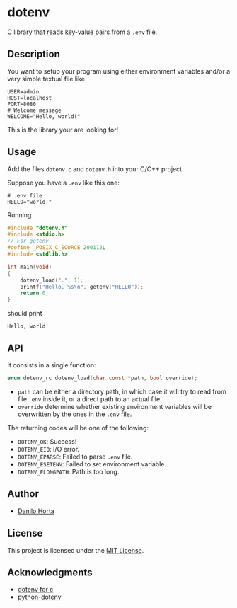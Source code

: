 # dotenv

C library that reads key-value pairs from a `.env` file.

## Description

You want to setup your program using either environment variables
and/or a very simple textual file like

```
USER=admin
HOST=localhost
PORT=8080
# Welcome message
WELCOME="Hello, world!"
```

This is the library your are looking for!

## Usage

Add the files `dotenv.c` and `dotenv.h` into your C/C++ project.

Suppose you have a `.env` like this one:

```
# .env file
HELLO="world!"
```

Running

```c
#include "dotenv.h"
#include <stdio.h>
// For getenv
#define _POSIX_C_SOURCE 200112L
#include <stdlib.h>

int main(void)
{
    dotenv_load(".", 1);
    printf("Hello, %s\n", getenv("HELLO"));
    return 0;
}
```

should print

```
Hello, world!
```

## API

It consists in a single function:

```c
enum dotenv_rc dotenv_load(char const *path, bool override);
```

- `path` can be either a directory path, in which case it will try to read from
  file `.env` inside it, or a direct path to an actual file.
- `override` determine whether existing environment variables will be overwritten
  by the ones in the `.env` file.

The returning codes will be one of the following:

- `DOTENV_OK`: Success!
- `DOTENV_EIO`: I/O error.
- `DOTENV_EPARSE`: Failed to parse `.env` file.
- `DOTENV_ESETENV`: Failed to set environment variable.
- `DOTENV_ELONGPATH`: Path is too long.

## Author

- [Danilo Horta](https://github.com/horta)

## License

This project is licensed under the [MIT License](https://raw.githubusercontent.com/EBI-Metagenomics/dotenv/main/LICENSE).

## Acknowledgments

- [dotenv for c](https://github.com/Isty001/dotenv-c)
- [python-dotenv](https://github.com/theskumar/python-dotenv)
